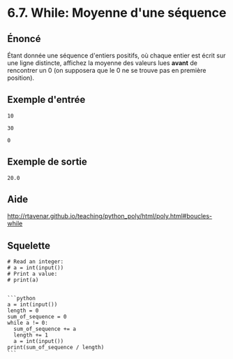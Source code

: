 # 6.7. While: Moyenne d'une séquence

## **Énoncé**

Étant donnée une séquence d'entiers positifs, où chaque entier est écrit sur une ligne distincte, affichez la moyenne des valeurs lues **avant** de rencontrer un 0 (on supposera que le 0 ne se trouve pas en première position).

## **Exemple d'entrée**

```
10
```

```
30
```

```
0
```

## **Exemple de sortie**

```
20.0
```

## Aide

http://rtavenar.github.io/teaching/python_poly/html/poly.html#boucles-while

## Squelette

```{code-cell} python
# Read an integer:
# a = int(input())
# Print a value:
# print(a)
```

````{dropdown} Proposition de solution

```python
a = int(input())
length = 0
sum_of_sequence = 0
while a != 0:
  sum_of_sequence += a
  length += 1
  a = int(input())
print(sum_of_sequence / length)
```
````
